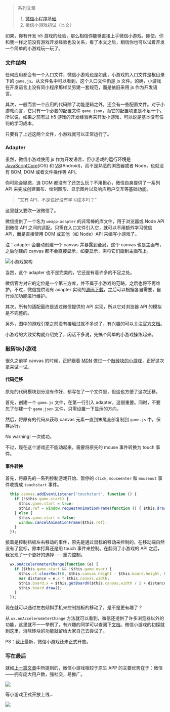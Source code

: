 > 系列文章
> 
> 1. [微信小程序基础](https://discipled.me/posts/wechat-miniprogram-basic)
> 2. 微信小游戏初试（本文）

如果，你有开发 h5 游戏的经验，那么相信你能够直接上手微信小游戏。即使，你和我一样之前没有游戏开发经验也没关系，看了本文之后，相信你也可以试着开发一个简单的小游戏玩一玩了。

### 文件结构
任何应用都会有一个入口文件，微信小游戏也是如此，小游戏的入口文件是根目录下的 `game.js`。从文件名中可以看到，这个入口文件仍是 js 文件。的确，小游戏在开发语言上没有同小程序那样又另建一套规范，而是依旧采用 js 作为开发语言。

其次，一般而言一个应用的代码除了功能逻辑之外，还会有一些配置文件。对于小游戏而言，它只有一个必要的配置文件 `game.json`，而它的配置项更是不足十个。所以说，如果之前有过 h5 游戏的开发经验再来开发小游戏，可以说是基本没有任何的学习成本。

只要有了上述这两个文件，小游戏就可以正常运行了。

### Adapter
虽然，微信小游戏使用 js 作为开发语言，但小游戏的运行环境是 [JavaScriptCore](https://developer.apple.com/documentation/javascriptcore)(iOS) 和 [V8](https://developers.google.com/v8/index.html)(Android)，而不是熟悉的浏览器或者 Node，也就没有 BOM, DOM 或者文件操作等 API。

你可能会疑惑，连 DOM 都没有了还怎么玩？不用担心，微信自身提供了一系列 API 来完成创建画布、绘制图形、显示图片以及响应用户交互等基础功能。

> “又有 API，不是说好没有学习成本吗？”

这里就又要吹一波微信了。

微信提供了一个名为 `weapp-adapter` 的非常棒的库文件，用于浏览器或 Node API 到微信 API 之间的适配。只需在入口文件引入它，就可以不用额外学习微信 API，而是直接使用 DOM 或其他（如 Node）API 来编写小游戏了。

注：adapter 会自动创建一个 canvas 并暴露到全局。这个 canvas 也是主画布，之后创建的 canvas 都不会直接显示，如要显示，需将它们画到主画布上。

![小游戏架构](https://raw.githubusercontent.com/DiscipleD/image-storage/master/blog/wechat-minigame-try/minigame-framework.png)

当然，这个 adapter 也不是完美的，它还是有着许多的不足之处。

微信官方对它的定位是一个第三方库，并不属于小游戏的范畴，之后也将不再维护。不过，微信提供现有 adapter 实现的[源码下载](https://mp.weixin.qq.com/debug/wxagame/dev/tutorial/weapp-adapter.zip)，之后可以根据各自需要，自行添加功能进行维护。

其次，所有的适配最终是通过微信提供的 API 实现，所以它对浏览器 API 的模拟是不完整的。

另外，图中的游戏引擎之前没有接触过就不多说了，有兴趣的可以关注[官方文档](https://mp.weixin.qq.com/debug/wxagame/dev/tutorial/base/engine.html)。

小游戏的大致架构就介绍完了，闲话不多说，先搞个简单的小游戏操练起来。

### 敲砖块小游戏
很久之前学 canvas 的时候，正好跟着 [MDN](https://developer.mozilla.org/en-US/docs/Web/API/Canvas_API/Tutorial/Advanced_animations) 做过一个[敲砖块的小游戏](https://github.com/DiscipleD/eliminate-bricks)，正好这次拿来试一试。

#### 代码迁移
原先的代码模块划分没有作好，都写在了一个文件里，但这也方便了这次迁移。

首先，创建一个 `game.js` 文件，在第一行引入 adapter，这很重要。同时，不要忘了创建一个 `game.json` 文件，只需设置一下显示的方向。

然后，将原有的代码从获取 canvas 元素一直到末尾全部复制到 `game.js` 中，保存运行。

No warning! 一次成功。

不过，现在这个游戏还不能动起来，需要将原先的 mouse 事件转换为 touch 事件。

#### 事件转换
首先，将原先的一系列控制游戏开始、暂停的 `click`, `mouseenter` 和 `mouseout` 事件收拢成 `touchstart` 事件。

```javascript
  this.canvas.addEventListener('touchstart', function () {
    if (!$this.game.start) {
      $this.game.start = true;
      $this.ref = window.requestAnimationFrame(function () { $this.draw($this); });
    } else {
      $this.game.start = false;
      window.cancelAnimationFrame($this.ref);
    }
  });
```

接着是控制挡板左右移动的事件，原先是通过鼠标的移动来控制的，在移动端自然没有了鼠标，原本打算还是用 touch 事件来控制。在翻阅了小游戏的 API 之后，我发现了一个更好的选择——重力控制。

```javascript
  wx.onAccelerometerChange(function (e) {
    if ($this.game.start && !$this.game.over) {
      $this.ct.clearRect(0, $this.canvas.height - $this.board.height, $this.canvas.width, $this.canvas.height);
      var distance = e.x * $this.canvas.width;
      $this.board.x = $this.getBoardX($this.canvas.width / 2 + distance, $this.board);
      $this.board.draw();
    }
  });
```

现在就可以通过左右倾斜手机来控制挡板的移动了，是不是更有趣了？

从 `wx.onAccelerometerChange` 方法就可以看到，微信还提供了许多浏览器以外的功能，这里就不一一举例了，有兴趣的同学可以查阅下[文档](https://mp.weixin.qq.com/debug/wxagame/dev/document/render/canvas/wx.createCanvas.html)。微信小游戏的初探就到这里，消除砖块的功能就留给大家自己去尝试了。

PS：截止最新，微信小游戏还未正式开放。 

### 写在最后
就如[上一篇文章](https://discipled.me/posts/wechat-miniprogram-basic)中所提到的，微信小游戏相较于原生 APP 的主要优势在于：微信——拥有庞大用户数，强社交，易推广。

![](https://raw.githubusercontent.com/DiscipleD/image-storage/master/blog/wechat-minigame-try/bold-idea.jpg)

等小游戏正式开放上线...

![](https://raw.githubusercontent.com/DiscipleD/image-storage/master/blog/wechat-minigame-try/cool.gif)